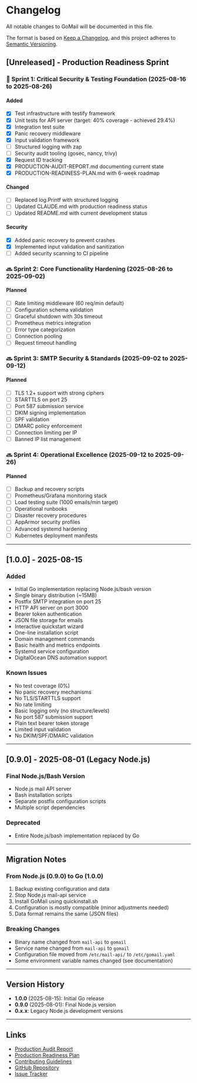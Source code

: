 # Changelog

All notable changes to GoMail will be documented in this file.

The format is based on [Keep a Changelog](https://keepachangelog.com/en/1.0.0/),
and this project adheres to [Semantic Versioning](https://semver.org/spec/v2.0.0.html).

## [Unreleased] - Production Readiness Sprint

### 🚧 Sprint 1: Critical Security & Testing Foundation (2025-08-16 to 2025-08-26)

#### Added
- [x] Test infrastructure with testify framework
- [x] Unit tests for API server (target: 40% coverage - achieved 29.4%)
- [x] Integration test suite
- [x] Panic recovery middleware
- [x] Input validation framework
- [ ] Structured logging with zap
- [ ] Security audit tooling (gosec, nancy, trivy)
- [x] Request ID tracking
- [x] PRODUCTION-AUDIT-REPORT.md documenting current state
- [x] PRODUCTION-READINESS-PLAN.md with 6-week roadmap

#### Changed
- [ ] Replaced log.Printf with structured logging
- [ ] Updated CLAUDE.md with production readiness status
- [ ] Updated README.md with current development status

#### Security
- [x] Added panic recovery to prevent crashes
- [x] Implemented input validation and sanitization
- [ ] Added security scanning to CI pipeline

### 🔜 Sprint 2: Core Functionality Hardening (2025-08-26 to 2025-09-02)

#### Planned
- [ ] Rate limiting middleware (60 req/min default)
- [ ] Configuration schema validation
- [ ] Graceful shutdown with 30s timeout
- [ ] Prometheus metrics integration
- [ ] Error type categorization
- [ ] Connection pooling
- [ ] Request timeout handling

### 🔜 Sprint 3: SMTP Security & Standards (2025-09-02 to 2025-09-12)

#### Planned
- [ ] TLS 1.2+ support with strong ciphers
- [ ] STARTTLS on port 25
- [ ] Port 587 submission service
- [ ] DKIM signing implementation
- [ ] SPF validation
- [ ] DMARC policy enforcement
- [ ] Connection limiting per IP
- [ ] Banned IP list management

### 🔜 Sprint 4: Operational Excellence (2025-09-12 to 2025-09-26)

#### Planned
- [ ] Backup and recovery scripts
- [ ] Prometheus/Grafana monitoring stack
- [ ] Load testing suite (1000 emails/min target)
- [ ] Operational runbooks
- [ ] Disaster recovery procedures
- [ ] AppArmor security profiles
- [ ] Advanced systemd hardening
- [ ] Kubernetes deployment manifests

---

## [1.0.0] - 2025-08-15

### Added
- Initial Go implementation replacing Node.js/bash version
- Single binary distribution (~15MB)
- Postfix SMTP integration on port 25
- HTTP API server on port 3000
- Bearer token authentication
- JSON file storage for emails
- Interactive quickstart wizard
- One-line installation script
- Domain management commands
- Basic health and metrics endpoints
- Systemd service configuration
- DigitalOcean DNS automation support

### Known Issues
- No test coverage (0%)
- No panic recovery mechanisms
- No TLS/STARTTLS support
- No rate limiting
- Basic logging only (no structure/levels)
- No port 587 submission support
- Plain text bearer token storage
- Limited input validation
- No DKIM/SPF/DMARC validation

---

## [0.9.0] - 2025-08-01 (Legacy Node.js)

### Final Node.js/Bash Version
- Node.js mail API server
- Bash installation scripts
- Separate postfix configuration scripts
- Multiple script dependencies

### Deprecated
- Entire Node.js/bash implementation replaced by Go

---

## Migration Notes

### From Node.js (0.9.0) to Go (1.0.0)
1. Backup existing configuration and data
2. Stop Node.js mail-api service
3. Install GoMail using quickinstall.sh
4. Configuration is mostly compatible (minor adjustments needed)
5. Data format remains the same (JSON files)

### Breaking Changes
- Binary name changed from `mail-api` to `gomail`
- Service name changed from `mail-api` to `gomail`
- Configuration file moved from `/etc/mail-api/` to `/etc/gomail.yaml`
- Some environment variable names changed (see documentation)

---

## Version History

- **1.0.0** (2025-08-15): Initial Go release
- **0.9.0** (2025-08-01): Final Node.js version
- **0.x.x**: Legacy Node.js development versions

---

## Links

- [Production Audit Report](PRODUCTION-AUDIT-REPORT.md)
- [Production Readiness Plan](PRODUCTION-READINESS-PLAN.md)
- [Contributing Guidelines](CONTRIBUTING.md)
- [GitHub Repository](https://github.com/grumpyguvner/gomail)
- [Issue Tracker](https://github.com/grumpyguvner/gomail/issues)